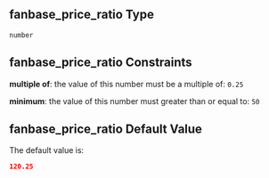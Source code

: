 ## fanbase_price_ratio Type

`number`

## fanbase_price_ratio Constraints

**multiple of**: the value of this number must be a multiple of: `0.25`

**minimum**: the value of this number must greater than or equal to: `50`

## fanbase_price_ratio Default Value

The default value is:

```json
120.25
```
